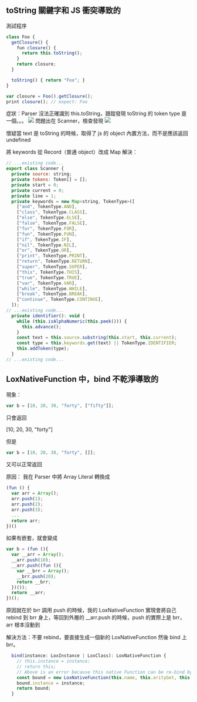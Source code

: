 
## toString 關鍵字和 JS 衝突導致的

測試程序

```js
class Foo {
  getClosure() {
    fun closure() {
      return this.toString();
    }
    return closure;
  }

  toString() { return "Foo"; }
}

var closure = Foo().getClosure();
print closure(); // expect: Foo
```

症狀：Parser 沒法正確識別 this.toString，跟蹤發現 toString 的 token type 是一個。。。
![](file-20250926183023999.jpg)
問題出在 Scanner，檢查發現
![](file-20250926183245593.jpg)

懷疑當 text 是 toString 的時候，取得了 js 的 object 內置方法，而不是應該返回 undefined

將 keywords 從 Record（普通 object）改成 Map 解決：

```js
// ...existing code...
export class Scanner {
  private source: string;
  private tokens: Token[] = [];
  private start = 0;
  private current = 0;
  private line = 1;
  private keywords = new Map<string, TokenType>([
    ["and", TokenType.AND],
    ["class", TokenType.CLASS],
    ["else", TokenType.ELSE],
    ["false", TokenType.FALSE],
    ["for", TokenType.FOR],
    ["fun", TokenType.FUN],
    ["if", TokenType.IF],
    ["nil", TokenType.NIL],
    ["or", TokenType.OR],
    ["print", TokenType.PRINT],
    ["return", TokenType.RETURN],
    ["super", TokenType.SUPER],
    ["this", TokenType.THIS],
    ["true", TokenType.TRUE],
    ["var", TokenType.VAR],
    ["while", TokenType.WHILE],
    ["break", TokenType.BREAK],
    ["continue", TokenType.CONTINUE],
  ]);
// ...existing code...
  private identifier(): void {
    while (this.isAlphaNumeric(this.peek())) {
      this.advance();
    }
    const text = this.source.substring(this.start, this.current);
    const type = this.keywords.get(text) || TokenType.IDENTIFIER;
    this.addToken(type);
  }
// ...existing code...
```

## LoxNativeFunction 中，bind 不乾淨導致的

現象：

```javascript
var b = [10, 20, 30, "forty", ["fifty"]];
```

只會返回 

[10, 20, 30, "forty"]

但是

```javascript
var b = [10, 20, 30, "forty", []];
```

又可以正常返回

原因：
我在 Parser 中將 Array Literal 轉換成


```javascript
(fun () {
  var arr = Array();
  arr.push(1);
  arr.push(2);
  arr.push(3);
  ...
  return arr;
})()
```

如果有嵌套，就會變成

```javascript
var b = (fun (){
  var __arr = Array();
  __arr.push(10);
  __arr.push((fun (){
    var __brr = Array(); 
    __brr.push(20);
    return __brr;
  })());
  return __arr;
})();
```

原因就在於 brr 調用 push 的時候，我的 LoxNativeFunction 實現會將自己 rebind 到 brr 身上，等回到外層的 \_\_arr.push 的時候，push 的實際上是 brr，arr 根本沒動到

解決方法：不要 rebind，要直接生成一個新的 LoxNativeFunction 然後 bind 上 brr。

```javascript
  bind(instance: LoxInstance | LoxClass): LoxNativeFunction {
    // this.instance = instance;
    // return this;
    // Above is an error because this native Function can be re-bind by nested calls, and will lost the original instance after the nested calls returned.
    const bound = new LoxNativeFunction(this.name, this.arityGet, this.func);
    bound.instance = instance;
    return bound;
  }
```
